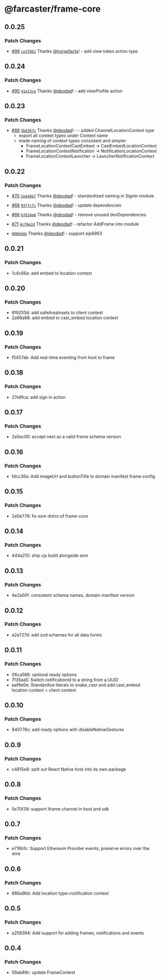 # @farcaster/frame-core

## 0.0.25

### Patch Changes

- [#99](https://github.com/farcasterxyz/frames/pull/99) [`ce37061`](https://github.com/farcasterxyz/frames/commit/ce3706174e19bc074e302c66b19c529b5b99f84b) Thanks [@horsefacts](https://github.com/horsefacts)! - add view token action type

## 0.0.24

### Patch Changes

- [#90](https://github.com/farcasterxyz/frames/pull/90) [`41e13ce`](https://github.com/farcasterxyz/frames/commit/41e13ce646f3e4f34430fd346d2f6df258428da4) Thanks [@deodad](https://github.com/deodad)! - add viewProfile action

## 0.0.23

### Patch Changes

- [#88](https://github.com/farcasterxyz/frames/pull/88) [`5b8367c`](https://github.com/farcasterxyz/frames/commit/5b8367c37186c7bb9691ae0f7336c5203098239f) Thanks [@deodad](https://github.com/deodad)! - - added ChannelLocationContext type
  - export all context types under Context name
  - made naming of context types consistent and simpler
    - FrameLocationContextCastEmbed -> CastEmbedLocationContext
    - FrameLocationContextNotification -> NotificationLocationContext
    - FrameLocationContextLauncher -> LauncherNotificationContext

## 0.0.22

### Patch Changes

- [#70](https://github.com/farcasterxyz/frames/pull/70) [`2ada8e7`](https://github.com/farcasterxyz/frames/commit/2ada8e7b06dcc2b7b43363ffa619c0d19726a2f7) Thanks [@deodad](https://github.com/deodad)! - standardized naming in SignIn module

- [#68](https://github.com/farcasterxyz/frames/pull/68) [`937fc7c`](https://github.com/farcasterxyz/frames/commit/937fc7cecd66412077f790c92b12750b7ac3a99f) Thanks [@deodad](https://github.com/deodad)! - update dependencies

- [#66](https://github.com/farcasterxyz/frames/pull/66) [`b7624a6`](https://github.com/farcasterxyz/frames/commit/b7624a69fac63f4a533848ec470430c66d8b03e2) Thanks [@deodad](https://github.com/deodad)! - remove unused devDependencies

- [#71](https://github.com/farcasterxyz/frames/pull/71) [`4cf0e2d`](https://github.com/farcasterxyz/frames/commit/4cf0e2d5fbf6cb577351e49df78bb946823e72be) Thanks [@deodad](https://github.com/deodad)! - refactor AddFrame into module

- [`0006dde`](https://github.com/farcasterxyz/frames/commit/0006dde9b1ad9046962f02178daa4cc7529f1df8) Thanks [@deodad](https://github.com/deodad)! - support eip6963

## 0.0.21

### Patch Changes

- 1c4c66a: add embed to location context

## 0.0.20

### Patch Changes

- 6f9253d: add safeAreaInsets to client context
- 2a68a88: add embed to cast_embed location context

## 0.0.19

### Patch Changes

- f5457ab: Add real-time eventing from host to frame

## 0.0.18

### Patch Changes

- 27e8fca: add sign in action

## 0.0.17

### Patch Changes

- 2a5ec00: accept next as a valid frame schema version

## 0.0.16

### Patch Changes

- fdcc36a: Add imageUrl and buttonTitle to domain manifest frame config

## 0.0.15

### Patch Changes

- 2e0e776: fix esm distro of frame-core

## 0.0.14

### Patch Changes

- 444a210: ship cjs build alongside esm

## 0.0.13

### Patch Changes

- 4e2a50f: consistent schema names, domain manifest version

## 0.0.12

### Patch Changes

- a2e727d: add zod schemas for all data forms

## 0.0.11

### Patch Changes

- 06ca566: optional ready options
- 7f35aa5: Switch notificationId to a string from a UUID
- aaf9e0e: Standardize literals to snake_cast and add cast_embed location context + client context

## 0.0.10

### Patch Changes

- 840776c: add ready options with disableNativeGestures

## 0.0.9

### Patch Changes

- c4815e8: split out React Native host into its own package

## 0.0.8

### Patch Changes

- 5e70f39: support iframe channel in host and sdk

## 0.0.7

### Patch Changes

- e716b1c: Support Ethereum Provider events, preserve errors over the wire

## 0.0.6

### Patch Changes

- 886a9bb: Add location type=notification context

## 0.0.5

### Patch Changes

- a258394: Add support for adding frames, notifications and events

## 0.0.4

### Patch Changes

- 59ab89c: update FrameContext
